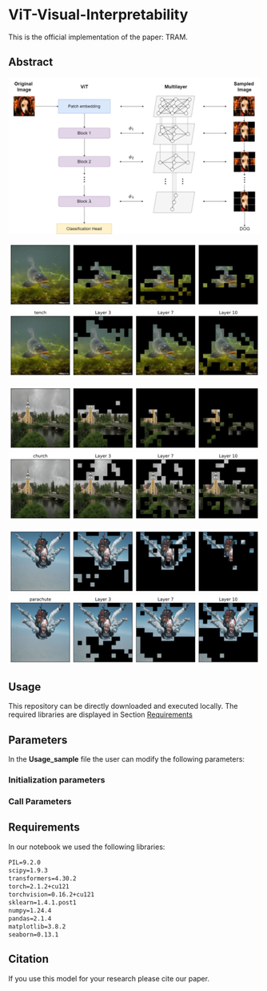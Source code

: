 # ViT-Visual-Interpretability

This is the official implementation of the paper: TRAM.

## Abstract

![Multilayer creation](Readme_imgs/Workflow.png)



![Selected tokens 50 tench](Readme_imgs/0_50_tench-1.png)
![Selected tokens 75 tench](Readme_imgs/0_75_tench-1.png)


![Selected tokens 50 church](Readme_imgs/33_50_church-1.png)
![Selected tokens 75 church](Readme_imgs/33_75_church-1.png)


![Selected tokens 50 parachute](Readme_imgs/17_50_parachute-1.png)
![Selected tokens 75 parachute](Readme_imgs/17_75_parachute-1.png)


## Usage

This repository can be directly downloaded and executed locally. The required libraries are displayed in Section [Requirements](#requirements)


## Parameters 
In the **Usage_sample** file the user can modify the following parameters:

### Initialization parameters

### Call Parameters




## Requirements <a name="requirements"></a>

In our notebook we used the following libraries:
```
PIL=9.2.0  
scipy=1.9.3  
transformers=4.30.2  
torch=2.1.2+cu121  
torchvision=0.16.2+cu121  
sklearn=1.4.1.post1  
numpy=1.24.4  
pandas=2.1.4  
matplotlib=3.8.2
seaborn=0.13.1  
```


## Citation

If you use this model for your research please cite our paper.